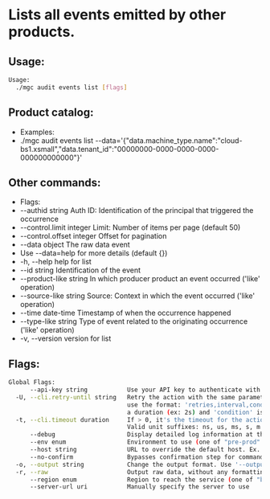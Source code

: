 # Lists all events emitted by other products.

## Usage:
```bash
Usage:
  ./mgc audit events list [flags]
```

## Product catalog:
- Examples:
- ./mgc audit events list --data='{"data.machine_type.name":"cloud-bs1.xsmall","data.tenant_id":"00000000-0000-0000-0000-000000000000"}'

## Other commands:
- Flags:
- --authid string            Auth ID: Identification of the principal that triggered the occurrence
- --control.limit integer    Limit: Number of items per page (default 50)
- --control.offset integer   Offset for pagination
- --data object              The raw data event
- Use --data=help for more details (default {})
- -h, --help                     help for list
- --id string                Identification of the event
- --product-like string      In which producer product an event occurred ('like' operation)
- --source-like string       Source: Context in which the event occurred ('like' operation)
- --time date-time           Timestamp of when the occurrence happened
- --type-like string         Type of event related to the originating occurrence ('like' operation)
- -v, --version                  version for list

## Flags:
```bash
Global Flags:
      --api-key string           Use your API key to authenticate with the API
  -U, --cli.retry-until string   Retry the action with the same parameters until the given condition is met. The flag parameters
                                 use the format: 'retries,interval,condition', where 'retries' is a positive integer, 'interval' is
                                 a duration (ex: 2s) and 'condition' is a 'engine=value' pair such as "jsonpath=expression"
  -t, --cli.timeout duration     If > 0, it's the timeout for the action execution. It's specified as numbers and unit suffix.
                                 Valid unit suffixes: ns, us, ms, s, m and h. Examples: 300ms, 1m30s
      --debug                    Display detailed log information at the debug level
      --env enum                 Environment to use (one of "pre-prod" or "prod") (default "prod")
      --host string              URL to override the default host. Ex. https://api.magalu.com.br or http://localhost/v1/route
      --no-confirm               Bypasses confirmation step for commands that ask a confirmation from the user
  -o, --output string            Change the output format. Use '--output=help' to know more details.
  -r, --raw                      Output raw data, without any formatting or coloring
      --region enum              Region to reach the service (one of "br-mgl1", "br-ne1", "br-se1" or "global") (default "br-se1")
      --server-url uri           Manually specify the server to use
```

